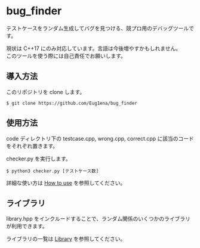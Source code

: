 # bug_finder

テストケースをランダム生成してバグを見つける、競プロ用のデバッグツールです。<br>

現状は C++17 にのみ対応しています。言語は今後増やすかもしれません。<br>
このツールを使う際には自己責任でお願いします。

## 導入方法

このリポジトリを clone します。

```
$ git clone https://github.com/Eug1ena/bug_finder
```

## 使用方法

code ディレクトリ下の testcase.cpp, wrong.cpp, correct.cpp に該当のコードをそれぞれ置きます。

checker.py を実行します。

```
$ python3 checker.py [テストケース数]
```

詳細な使い方は [How to use](/docs/HowToUse.md) を参照してください。

## ライブラリ

library.hpp をインクルードすることで、ランダム関係のいくつかのライブラリが利用できます。

ライブラリの一覧は [Library](/docs/Library.md) を参照してください。